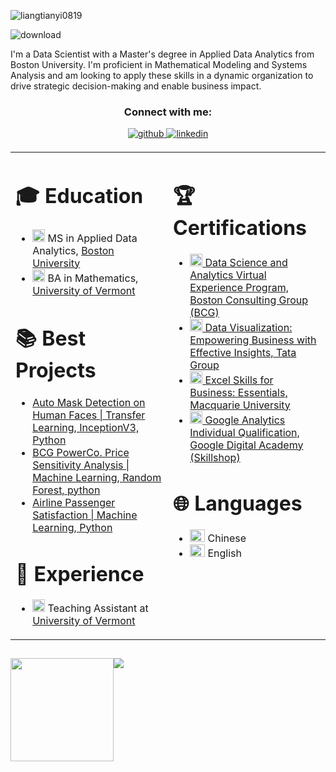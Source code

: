 <p align="left"> <img src="https://komarev.com/ghpvc/?username=liangtianyi0819&label=Profile%20views&color=0e75b6&style=flat" alt="liangtianyi0819" /> </p>

![download](https://github.com/liangtianyi0819/liangtianyi0819/assets/78278453/8783d44b-ba8a-43c9-be15-34bf76cdc15d)

I'm a Data Scientist with a Master's degree in Applied Data Analytics from Boston University. I'm proficient in Mathematical Modeling and Systems Analysis and am looking to apply these skills in a dynamic organization to drive strategic decision-making and enable business impact.



<h3 align="center">Connect with me:</h3>
<p align="center">
<a href="https://github.com/liangtianyi0819" target="_blank">
<img src=https://img.shields.io/badge/github-%2324292e.svg?&style=for-the-badge&logo=github&logoColor=white alt=github style="margin-bottom: 5px;" />
</a>
<a href="https://www.linkedin.com/in/tianyi-liang-at-bu/" target="_blank">
<img src=https://img.shields.io/badge/linkedin-%231E77B5.svg?&style=for-the-badge&logo=linkedin&logoColor=white alt=linkedin style="margin-bottom: 5px;" />
</a>  

<table>
  <tr>
    <td valign="top" width="50%">

<h1>🎓 Education</h1>

<ul>
  <li>
    <img src="https://github.com/liangtianyi0819/liangtianyi0819/assets/78278453/bd8b25a6-318a-48f7-a2ba-63d9068611ba" alt="liangtianyi0819" width="20" height="20" />
    MS in Applied Data Analytics, <a href="https://www.bu.edu/">Boston University</a>
  </li>
  <li>
    <img src="https://github.com/liangtianyi0819/liangtianyi0819/assets/78278453/294dba39-e6ce-4f2f-af54-1d4f82afac2d" alt="liangtianyi0819" width="20" height="20" />
    BA in Mathematics, <a href="https://www.uvm.edu/">University of Vermont</a>
  </li>
</ul>

# 📚 Best Projects

- [Auto Mask Detection on Human Faces | Transfer Learning, InceptionV3, Python](https://www.kaggle.com/code/tianyiliang/mask-detection-with-transfer-learning-inceptionv3)
- [BCG PowerCo. Price Sensitivity Analysis | Machine Learning, Random Forest, python](https://github.com/liangtianyi0819/BCG-Price-Sensitivity-Analysis)
- [Airline Passenger Satisfaction | Machine Learning, Python](https://github.com/liangtianyi0819/Prediction_of_Airline_Passenger_Satisfaction_with_Various_Machine_Learning_Models/blob/main/Project.ipynb)


<h1>💼 Experience</h1>

<ul>
  <li>
    <img src="https://github.com/liangtianyi0819/liangtianyi0819/assets/78278453/294dba39-e6ce-4f2f-af54-1d4f82afac2d" alt="liangtianyi0819" width="20" height="20" />
    Teaching Assistant at <a href="https://www.uvm.edu/">University of Vermont</a>
  </li>
</ul>      

      
   </td>
  <td valign="top" width="50%">






<h1>🏆 Certifications</h1>
<ul>
  <li>
    <a href="https://forage-uploads-prod.s3.amazonaws.com/completion-certificates/BCG%20/Tcz8gTtprzAS4xSoK_BCG_v3M2EPHimD8dJawhz_1686121785883_completion_certificate.pdf">
      <img src="https://github.com/liangtianyi0819/liangtianyi0819/assets/78278453/c34164d7-e117-4fc5-b68b-483ef178d3be" alt="Certificate 1" height="20" />
      Data Science and Analytics Virtual Experience Program, Boston Consulting Group (BCG)
    </a>
  </li>
  <li>
    <a href="https://forage-uploads-prod.s3.amazonaws.com/completion-certificates/Tata/MyXvBcppsW2FkNYCX_Tata_v3M2EPHimD8dJawhz_1686022268027_completion_certificate.pdf">
      <img src="https://github.com/liangtianyi0819/liangtianyi0819/assets/78278453/78341337-a1a5-487f-b5ea-76f7032d5474" alt="Certificate 2" height="20" />
      Data Visualization: Empowering Business with Effective Insights, Tata Group
    </a>
  </li>
  <li>
    <a href="https://www.coursera.org/account/accomplishments/certificate/98E75FNXYTJD">
      <img src="https://github.com/liangtianyi0819/liangtianyi0819/assets/78278453/3c0e2674-fd75-43e8-b7ee-86dcf14db11a" alt="Certificate 3" height="20" />
      Excel Skills for Business: Essentials, Macquarie University
    </a>
  </li>
  <li>
    <a href="https://skillshop.exceedlms.com/student/award/TUaq2tutWQAuMtGyVsaNQhDM">
      <img src="https://github.com/liangtianyi0819/liangtianyi0819/assets/78278453/0c0247b5-4a9e-44d6-939e-3afb8cd6eee9" alt="Certificate 4" height="20" />
      Google Analytics Individual Qualification, Google Digital Academy (Skillshop)
    </a>
  </li>
</ul>



<h1>🌐 Languages</h1>
<ul>
  <li>
    <img src="https://github.com/liangtianyi0819/liangtianyi0819/assets/78278453/6871a390-ebbc-4d40-ae60-628822736b78" alt="Chinese Flag" width="24" height="20" />
    Chinese
  </li>
  <li>
    <img src="https://github.com/liangtianyi0819/liangtianyi0819/assets/78278453/12f42fec-652b-4e80-849f-cf69dbb07bb8" alt="English Flag" width="24" height="20" />
    English
  </li>
</ul>

   </td>
  </tr>
</table>

##
<div style="display: flex; flex-direction: row;" align="center">
 <img class="img" style="max-height: 50%;" src="https://github-readme-stats.vercel.app/api?username=liangtianyi0819&show_icons=true&theme=radical" height="165"/>
 <img class="img" style="max-width: 100%;" src="https://github-readme-stats.vercel.app/api/top-langs/?username=liangtianyi0819&theme=radical&layout=compact" />
</div>

